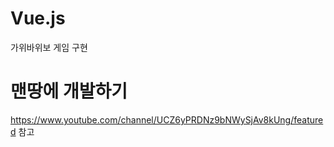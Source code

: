 # Vue.js
가위바위보 게임 구현


# 맨땅에 개발하기 
https://www.youtube.com/channel/UCZ6yPRDNz9bNWySjAv8kUng/featured
참고

